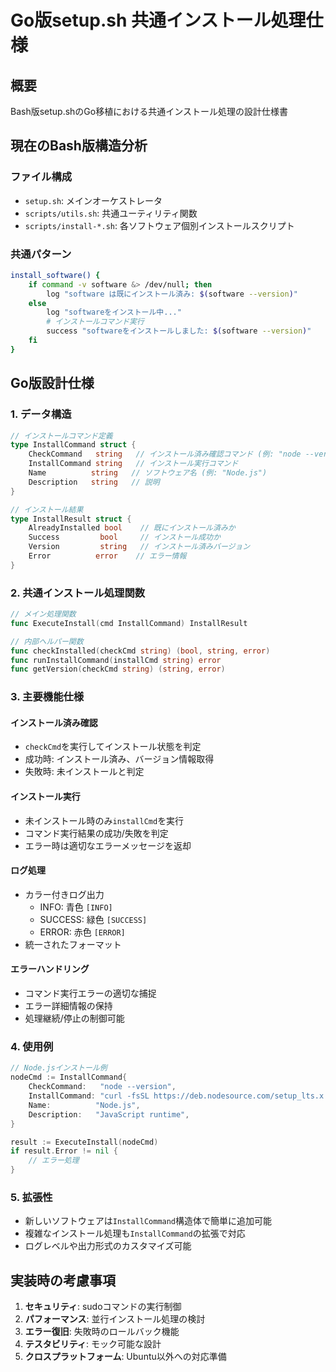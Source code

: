 # Go版setup.sh 共通インストール処理仕様

## 概要

Bash版setup.shのGo移植における共通インストール処理の設計仕様書

## 現在のBash版構造分析

### ファイル構成
- `setup.sh`: メインオーケストレータ
- `scripts/utils.sh`: 共通ユーティリティ関数
- `scripts/install-*.sh`: 各ソフトウェア個別インストールスクリプト

### 共通パターン
```bash
install_software() {
    if command -v software &> /dev/null; then
        log "software は既にインストール済み: $(software --version)"
    else
        log "softwareをインストール中..."
        # インストールコマンド実行
        success "softwareをインストールしました: $(software --version)"
    fi
}
```

## Go版設計仕様

### 1. データ構造

```go
// インストールコマンド定義
type InstallCommand struct {
    CheckCommand   string   // インストール済み確認コマンド (例: "node --version")
    InstallCommand string   // インストール実行コマンド
    Name          string   // ソフトウェア名 (例: "Node.js")
    Description   string   // 説明
}

// インストール結果
type InstallResult struct {
    AlreadyInstalled bool    // 既にインストール済みか
    Success         bool     // インストール成功か
    Version         string   // インストール済みバージョン
    Error          error    // エラー情報
}
```

### 2. 共通インストール処理関数

```go
// メイン処理関数
func ExecuteInstall(cmd InstallCommand) InstallResult

// 内部ヘルパー関数
func checkInstalled(checkCmd string) (bool, string, error)
func runInstallCommand(installCmd string) error
func getVersion(checkCmd string) (string, error)
```

### 3. 主要機能仕様

#### インストール済み確認
- `checkCmd`を実行してインストール状態を判定
- 成功時: インストール済み、バージョン情報取得
- 失敗時: 未インストールと判定

#### インストール実行
- 未インストール時のみ`installCmd`を実行
- コマンド実行結果の成功/失敗を判定
- エラー時は適切なエラーメッセージを返却

#### ログ処理
- カラー付きログ出力
  - INFO: 青色 `[INFO]`
  - SUCCESS: 緑色 `[SUCCESS]`
  - ERROR: 赤色 `[ERROR]`
- 統一されたフォーマット

#### エラーハンドリング
- コマンド実行エラーの適切な捕捉
- エラー詳細情報の保持
- 処理継続/停止の制御可能

### 4. 使用例

```go
// Node.jsインストール例
nodeCmd := InstallCommand{
    CheckCommand:   "node --version",
    InstallCommand: "curl -fsSL https://deb.nodesource.com/setup_lts.x | sudo -E bash - && sudo apt-get install -y nodejs",
    Name:          "Node.js",
    Description:   "JavaScript runtime",
}

result := ExecuteInstall(nodeCmd)
if result.Error != nil {
    // エラー処理
}
```

### 5. 拡張性

- 新しいソフトウェアは`InstallCommand`構造体で簡単に追加可能
- 複雑なインストール処理も`InstallCommand`の拡張で対応
- ログレベルや出力形式のカスタマイズ可能

## 実装時の考慮事項

1. **セキュリティ**: sudoコマンドの実行制御
2. **パフォーマンス**: 並行インストール処理の検討
3. **エラー復旧**: 失敗時のロールバック機能
4. **テスタビリティ**: モック可能な設計
5. **クロスプラットフォーム**: Ubuntu以外への対応準備